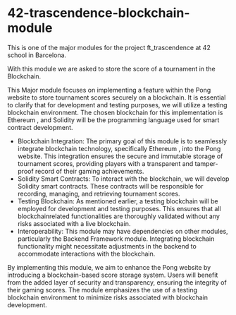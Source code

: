 # 42-trascendence-blockchain-module

This is one of the major modules for the project ft_trascendence at 42 school in Barcelona.

With this module we are asked to store the score of a tournament in the Blockchain.

This Major module focuses on implementing a feature within the Pong website to store tournament scores securely on a blockchain. It is essential to clarify that for development and testing purposes, we will utilize a testing blockchain environment. The chosen blockchain for this implementation is Ethereum , and Solidity will be the programming language used for smart contract development.

- Blockchain Integration: The primary goal of this module is to seamlessly integrate blockchain technology, specifically Ethereum , into the Pong website. This integration ensures the secure and immutable storage of tournament scores, providing players with a transparent and tamper-proof record of their gaming achievements.
- Solidity Smart Contracts: To interact with the blockchain, we will develop Solidity smart contracts. These contracts will be responsible for recording, managing, and retrieving tournament scores.
- Testing Blockchain: As mentioned earlier, a testing blockchain will be employed for development and testing purposes. This ensures that all blockchainrelated functionalities are thoroughly validated without any risks associated with a live blockchain.
- Interoperability: This module may have dependencies on other modules, particularly the Backend Framework module. Integrating blockchain functionality might necessitate adjustments in the backend to accommodate interactions with the blockchain.

By implementing this module, we aim to enhance the Pong website by introducing a blockchain-based score storage system. Users will benefit from the added layer of security and transparency, ensuring the integrity of their gaming scores. The module emphasizes the use of a testing blockchain environment to minimize risks associated with blockchain development.
